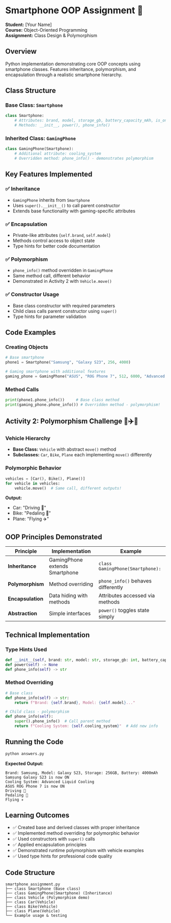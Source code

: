 # Smartphone OOP Assignment 📱

**Student:** [Your Name]  
**Course:** Object-Oriented Programming  
**Assignment:** Class Design & Polymorphism

## Overview

Python implementation demonstrating core OOP concepts using smartphone classes. Features inheritance, polymorphism, and encapsulation through a realistic smartphone hierarchy.

## Class Structure

### Base Class: `Smartphone`

```python
class Smartphone:
    # Attributes: brand, model, storage_gb, battery_capacity_mAh, is_on
    # Methods: __init__, power(), phone_info()
```

### Inherited Class: `GamingPhone`

```python
class GamingPhone(Smartphone):
    # Additional attribute: cooling_system
    # Overridden method: phone_info() - demonstrates polymorphism
```

## Key Features Implemented

### ✅ **Inheritance**

- `GamingPhone` inherits from `Smartphone`
- Uses `super().__init__()` to call parent constructor
- Extends base functionality with gaming-specific attributes

### ✅ **Encapsulation**

- Private-like attributes (`self.brand`, `self.model`)
- Methods control access to object state
- Type hints for better code documentation

### ✅ **Polymorphism**

- `phone_info()` method overridden in `GamingPhone`
- Same method call, different behavior
- Demonstrated in Activity 2 with `Vehicle.move()`

### ✅ **Constructor Usage**

- Base class constructor with required parameters
- Child class calls parent constructor using `super()`
- Type hints for parameter validation

## Code Examples

### Creating Objects

```python
# Base smartphone
phone1 = Smartphone("Samsung", "Galaxy S23", 256, 4000)

# Gaming smartphone with additional features
gaming_phone = GamingPhone("ASUS", "ROG Phone 7", 512, 6000, "Advanced Liquid Cooling")
```

### Method Calls

```python
print(phone1.phone_info())     # Base class method
print(gaming_phone.phone_info()) # Overridden method - polymorphism!
```

## Activity 2: Polymorphism Challenge 🚗✈️🚴

### Vehicle Hierarchy

- **Base Class:** `Vehicle` with abstract `move()` method
- **Subclasses:** `Car`, `Bike`, `Plane` each implementing `move()` differently

### Polymorphic Behavior

```python
vehicles = [Car(), Bike(), Plane()]
for vehicle in vehicles:
    vehicle.move()  # Same call, different outputs!
```

**Output:**

- Car: "Driving 🚗"
- Bike: "Pedaling 🚴"
- Plane: "Flying ✈️"

## OOP Principles Demonstrated

| Principle         | Implementation                 | Example                            |
| ----------------- | ------------------------------ | ---------------------------------- |
| **Inheritance**   | GamingPhone extends Smartphone | `class GamingPhone(Smartphone):`   |
| **Polymorphism**  | Method overriding              | `phone_info()` behaves differently |
| **Encapsulation** | Data hiding with methods       | Attributes accessed via methods    |
| **Abstraction**   | Simple interfaces              | `power()` toggles state simply     |

## Technical Implementation

### Type Hints Used

```python
def __init__(self, brand: str, model: str, storage_gb: int, battery_capacity_mAh: int)
def power(self) -> None
def phone_info(self) -> str
```

### Method Overriding

```python
# Base class
def phone_info(self) -> str:
    return f"Brand: {self.brand}, Model: {self.model}..."

# Child class - polymorphism
def phone_info(self):
    super().phone_info()  # Call parent method
    return f"Cooling System: {self.cooling_system}"  # Add new info
```

## Running the Code

```bash
python answers.py
```

**Expected Output:**

```
Brand: Samsung, Model: Galaxy S23, Storage: 256GB, Battery: 4000mAh
Samsung Galaxy S23 is now ON
Cooling System: Advanced Liquid Cooling
ASUS ROG Phone 7 is now ON
Driving 🚗
Pedaling 🚴
Flying ✈️
```

## Learning Outcomes

- ✅ Created base and derived classes with proper inheritance
- ✅ Implemented method overriding for polymorphic behavior
- ✅ Used constructors with `super()` calls
- ✅ Applied encapsulation principles
- ✅ Demonstrated runtime polymorphism with vehicle examples
- ✅ Used type hints for professional code quality

## Code Structure

```
smartphone_assignment.py
├── class Smartphone (Base class)
├── class GamingPhone(Smartphone) (Inheritance)
├── class Vehicle (Polymorphism demo)
├── class Car(Vehicle)
├── class Bike(Vehicle)
├── class Plane(Vehicle)
└── Example usage & testing
```
